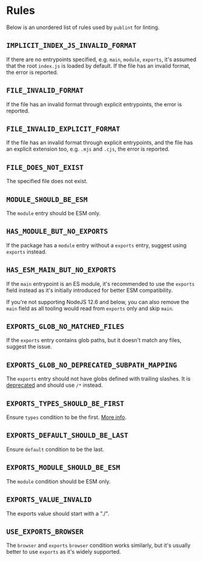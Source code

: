 # Rules

Below is an unordered list of rules used by `publint` for linting.

## `IMPLICIT_INDEX_JS_INVALID_FORMAT`

If there are no entrypoints specified, e.g. `main`, `module`, `exports`, it's assumed that the root `index.js` is loaded by default. If the file has an invalid format, the error is reported.

## `FILE_INVALID_FORMAT`

If the file has an invalid format through explicit entrypoints, the error is reported.

## `FILE_INVALID_EXPLICIT_FORMAT`

If the file has an invalid format through explicit entrypoints, and the file has an explicit extension too, e.g. `.mjs` and `.cjs`, the error is reported.

## `FILE_DOES_NOT_EXIST`

The specified file does not exist.

## `MODULE_SHOULD_BE_ESM`

The `module` entry should be ESM only.

## `HAS_MODULE_BUT_NO_EXPORTS`

If the package has a `module` entry without a `exports` entry, suggest using `exports` instead.

## `HAS_ESM_MAIN_BUT_NO_EXPORTS`

If the `main` entrypoint is an ES module, it's recommended to use the `exports` field instead as it's initially introduced for better ESM compatibility.

If you're not supporting NodeJS 12.6 and below, you can also remove the `main` field as all tooling would read from `exports` only and skip `main`.

## `EXPORTS_GLOB_NO_MATCHED_FILES`

If the `exports` entry contains glob paths, but it doesn't match any files, suggest the issue.

## `EXPORTS_GLOB_NO_DEPRECATED_SUBPATH_MAPPING`

The `exports` entry should not have globs defined with trailing slashes. It is [deprecated](https://nodejs.org/docs/latest-v16.x/api/packages.html#subpath-folder-mappings) and should use `/*` instead.

## `EXPORTS_TYPES_SHOULD_BE_FIRST`

Ensure `types` condition to be the first. [More info](https://www.typescriptlang.org/docs/handbook/esm-node.html#packagejson-exports-imports-and-self-referencing).

## `EXPORTS_DEFAULT_SHOULD_BE_LAST`

Ensure `default` condition to be the last.

## `EXPORTS_MODULE_SHOULD_BE_ESM`

The `module` condition should be ESM only.

## `EXPORTS_VALUE_INVALID`

The exports value should start with a "./".

## `USE_EXPORTS_BROWSER`

The `browser` and `exports` `browser` condition works similarly, but it's usually better to use `exports` as it's widely supported.
